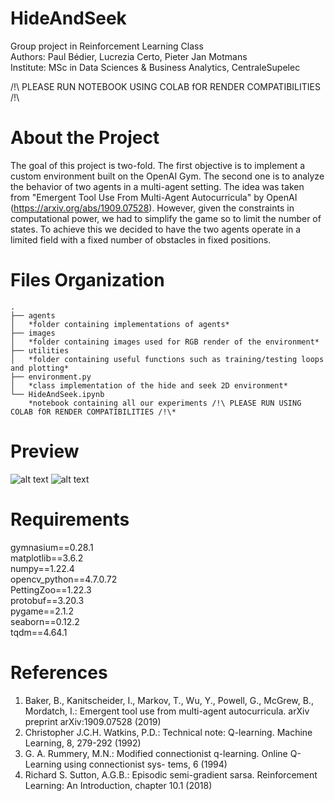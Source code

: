 # HideAndSeek
Group project in Reinforcement Learning Class <br />
Authors: Paul Bédier, Lucrezia Certo, Pieter Jan Motmans <br />
Institute: MSc in Data Sciences & Business Analytics, CentraleSupelec <br />

/!\ PLEASE RUN NOTEBOOK USING COLAB fOR RENDER COMPATIBILITIES /!\

# About the Project
The goal of this project is two-fold. The first objective is to implement a custom environment built on the OpenAI Gym. The second one is to analyze the behavior of two agents in a multi-agent setting. The idea was taken from "Emergent Tool Use From Multi-Agent Autocurricula" by OpenAI (https://arxiv.org/abs/1909.07528). However, given the constraints in computational power, we had to simplify the game so to limit the number of states. To achieve this we decided to have the two agents operate in a limited field with a fixed number of obstacles in fixed positions.

# Files Organization
```
.
├── agents
│   *folder containing implementations of agents*
├── images
│   *folder containing images used for RGB render of the environment*   
├── utilities
│   *folder containing useful functions such as training/testing loops and plotting*
├── environment.py
│   *class implementation of the hide and seek 2D environment*
└── HideAndSeek.ipynb
    *notebook containing all our experiments /!\ PLEASE RUN USING COLAB fOR RENDER COMPATIBILITIES /!\*
```
# Preview

![alt text](https://i.imgur.com/mcoPXYW.png)
![alt text](https://i.imgur.com/YdhWX50.png)

# Requirements
gymnasium==0.28.1 <br />
matplotlib==3.6.2 <br />
numpy==1.22.4 <br />
opencv_python==4.7.0.72 <br />
PettingZoo==1.22.3 <br />
protobuf==3.20.3 <br />
pygame==2.1.2 <br />
seaborn==0.12.2 <br />
tqdm==4.64.1 <br />

# References
1. Baker, B., Kanitscheider, I., Markov, T., Wu, Y., Powell, G., McGrew, B., Mordatch, I.: Emergent tool
use from multi-agent autocurricula. arXiv preprint arXiv:1909.07528 (2019)
2. Christopher J.C.H. Watkins, P.D.: Technical note: Q-learning. Machine Learning, 8, 279-292 (1992)
3. G. A. Rummery, M.N.: Modified connectionist q-learning. Online Q-Learning using connectionist sys-
tems, 6 (1994)
4. Richard S. Sutton, A.G.B.: Episodic semi-gradient sarsa. Reinforcement Learning: An Introduction,
chapter 10.1 (2018)


